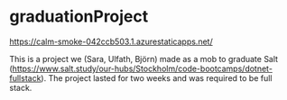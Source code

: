 # graduationProject

https://calm-smoke-042ccb503.1.azurestaticapps.net/

This is a project we (Sara, Ulfath, Björn) made as a mob to graduate Salt (https://www.salt.study/our-hubs/Stockholm/code-bootcamps/dotnet-fullstack).
The project lasted for two weeks and was required to be full stack.
